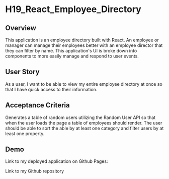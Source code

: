 # H19_React_Employee_Directory

## Overview

This application is an employee directory built with React. An employee or manager can manage their employees better with an employee director that they can filter by name. This application's UI is broke down into components to more easily manage and respond to user events.

## User Story

As a user, I want to be able to view my entire employee directory at once so that I have quick access to their information.

## Acceptance Criteria

Generates a table of random users utilizing the Random User API so that when the user loads the page a table of employees should render. The user should be able to sort the able by at least one category and filter users by at least one property.

## Demo

Link to my deployed application on Github Pages:

Link to my Github repository






